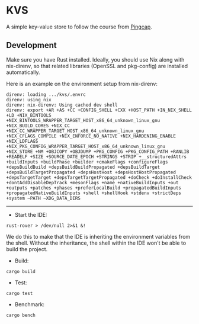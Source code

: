 # KVS

A simple key-value store to follow the course
from [Pingcap](https://github.com/pingcap/talent-plan/blob/master/courses/rust).

## Development

Make sure you have Rust installed. Ideally, you should use Nix along with
nix-direnv, so that related libraries (OpenSSL and pkg-config) are installed 
automatically.

Here is an example on the environment setup from nix-direnv:

```
direnv: loading .../kvs/.envrc
direnv: using nix
direnv: nix-direnv: Using cached dev shell
direnv: export +AR +AS +CC +CONFIG_SHELL +CXX +HOST_PATH +IN_NIX_SHELL +LD +NIX_BINTOOLS +NIX_BINTOOLS_WRAPPER_TARGET_HOST_x86_64_unknown_linux_gnu +NIX_BUILD_CORES +NIX_CC +NIX_CC_WRAPPER_TARGET_HOST_x86_64_unknown_linux_gnu +NIX_CFLAGS_COMPILE +NIX_ENFORCE_NO_NATIVE +NIX_HARDENING_ENABLE +NIX_LDFLAGS +NIX_PKG_CONFIG_WRAPPER_TARGET_HOST_x86_64_unknown_linux_gnu +NIX_STORE +NM +OBJCOPY +OBJDUMP +PKG_CONFIG +PKG_CONFIG_PATH +RANLIB +READELF +SIZE +SOURCE_DATE_EPOCH +STRINGS +STRIP +__structuredAttrs +buildInputs +buildPhase +builder +cmakeFlags +configureFlags +depsBuildBuild +depsBuildBuildPropagated +depsBuildTarget +depsBuildTargetPropagated +depsHostHost +depsHostHostPropagated +depsTargetTarget +depsTargetTargetPropagated +doCheck +doInstallCheck +dontAddDisableDepTrack +mesonFlags +name +nativeBuildInputs +out +outputs +patches +phases +preferLocalBuild +propagatedBuildInputs +propagatedNativeBuildInputs +shell +shellHook +stdenv +strictDeps +system ~PATH ~XDG_DATA_DIRS
```

---

- Start the IDE:

```shell
rust-rover > /dev/null 2>&1 &!
```

We do this to make that the IDE is inheriting the environment variables from 
the shell. Without the inheritance, the shell within the IDE won't be able to
build the project.

- Build:

```shell
cargo build
```

- Test:

```shell
cargo test
```

- Benchmark:

```shell
cargo bench
```
